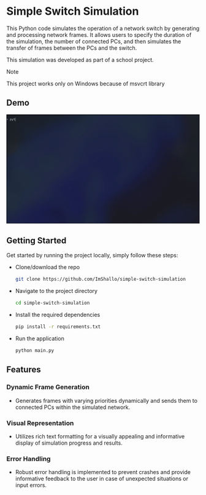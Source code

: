 # Simple Switch Simulation 

This Python code simulates the operation of a network switch by generating and processing network frames. It allows users to specify the duration of the simulation, the number of connected PCs, and then simulates the transfer of frames between the PCs and the switch.

This simulation was developed as part of a school project.

> [!NOTE]
> This project works only on Windows because of msvcrt library

## Demo
![Demo](./demo.gif)

## Getting Started
Get started by running the project locally, simply follow these steps:

- Clone/download the repo
    ```bash
    git clone https://github.com/ImShallo/simple-switch-simulation
    ```

- Navigate to the project directory
    
    ```bash
    cd simple-switch-simulation
    ```

- Install the required dependencies

    ```bash
    pip install -r requirements.txt
    ```

- Run the application

    ```bash
    python main.py
    ```

## Features
### Dynamic Frame Generation
- Generates frames with varying priorities dynamically and sends them to connected PCs within the simulated network.

### Visual Representation
- Utilizes rich text formatting for a visually appealing and informative display of simulation progress and results.

### Error Handling
- Robust error handling is implemented to prevent crashes and provide informative feedback to the user in case of unexpected situations or input errors.